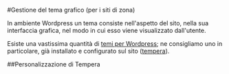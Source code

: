 #Gestione del tema grafico (per i siti di zona)

In ambiente Wordpress un tema consiste nell'aspetto del sito, nella sua interfaccia grafica, nel modo in cui esso viene visualizzato dall'utente.

Esiste una vastissima quantità di [temi per Wordpress](https://wordpress.org/themes/); ne consigliamo uno in particolare, già installato e configurato sul sito ([tempera](https://wordpress.org/themes/tempera/)).

##Personalizzazione di Tempera
